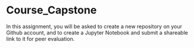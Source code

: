 # Course_Capstone
In this assignment, you will be asked to create a new repository on your Github account, and to create a Jupyter Notebook and submit a shareable link to it for peer evaluation.
